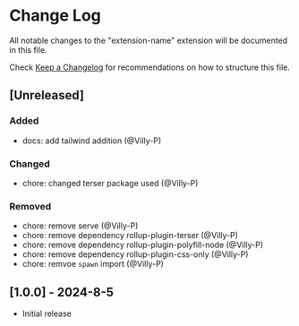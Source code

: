 # Change Log

All notable changes to the "extension-name" extension will be documented in this file.

Check [Keep a Changelog](http://keepachangelog.com/) for recommendations on how to structure this file.

## [Unreleased]

### Added

* docs: add tailwind addition (@Villy-P)

### Changed

* chore: changed terser package used (@Villy-P)

### Removed

* chore: remove serve (@Villy-P)
* chore: remove dependency rollup-plugin-terser (@Villy-P)
* chore: remove dependency rollup-plugin-polyfill-node (@Villy-P)
* chore: remove dependency rollup-plugin-css-only (@Villy-P)
* chore: remvoe `spawn` import (@Villy-P)

## [1.0.0] - 2024-8-5

* Initial release

